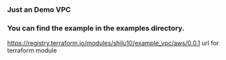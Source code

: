 ### Just an Demo VPC 
### You can find the example in the examples directory.
https://registry.terraform.io/modules/shilu10/example_vpc/aws/0.0.1 url for terraform module
